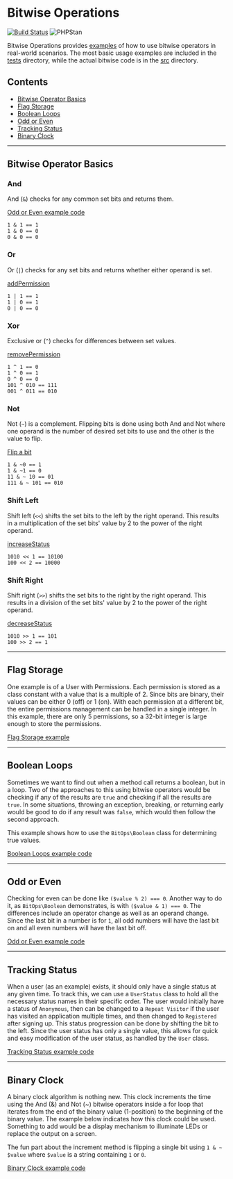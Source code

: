 # Bitwise Operations

[![Build Status](https://circleci.com/gh/mts7/bitwise-operations/tree/master.svg?style=shield)](https://circleci.com/gh/mts7/bitwise-operations)
![PHPStan](https://img.shields.io/badge/style-level%209-brightgreen.svg?&label=phpstan)

Bitwise Operations provides [examples](examples) of how to use bitwise operators
in real-world scenarios. The most basic usage examples are included in the
[tests](tests) directory, while the actual bitwise code is in the [src](src)
directory.

## Contents

* [Bitwise Operator Basics](#bitwise-operator-basics)
* [Flag Storage](#flag-storage)
* [Boolean Loops](#boolean-loops)
* [Odd or Even](#odd-or-even)
* [Tracking Status](#tracking-status)
* [Binary Clock](#binary-clock)

---

## Bitwise Operator Basics

### And

And (`&`) checks for any common set bits and returns them.

[Odd or Even example code](examples/odd-or-even.php)

```
1 & 1 == 1
1 & 0 == 0
0 & 0 == 0
```

### Or

Or (`|`) checks for any set bits and returns whether either operand is set.

[addPermission](src/User.php#LC30)

```
1 | 1 == 1
1 | 0 == 1
0 | 0 == 0
```

### Xor

Exclusive or (`^`) checks for differences between set values.

[removePermission](src/User.php#LC38)

```
1 ^ 1 == 0
1 ^ 0 == 1
0 ^ 0 == 0
101 ^ 010 == 111
001 ^ 011 == 010
```

### Not

Not (`~`) is a complement. Flipping bits is done using both And and Not where one
operand is the number of desired set bits to use and the other is the value to
flip.

[Flip a bit](src/Helpers/Binary.php#LC27)

```
1 & ~0 == 1
1 & ~1 == 0
11 & ~ 10 == 01
111 & ~ 101 == 010
```

### Shift Left

Shift left (`<<`) shifts the set bits to the left by the right operand. This
results in a multiplication of the set bits' value by 2 to the power of the
right operand.

[increaseStatus](src/User.php#LC115)

```
1010 << 1 == 10100
100 << 2 == 10000
```

### Shift Right

Shift right (`>>`) shifts the set bits to the right by the right operand. This
results in a division of the set bits' value by 2 to the power of the right
operand.

[decreaseStatus](src/User.php#LC123)

```
1010 >> 1 == 101
100 >> 2 == 1
```

---

## Flag Storage

One example is of a User with Permissions. Each permission is stored as a class
constant with a value that is a multiple of 2. Since bits are binary, their
values can be either 0 (off) or 1 (on). With each permission at a different bit,
the entire permissions management can be handled in a single integer. In this
example, there are only 5 permissions, so a 32-bit integer is large enough to
store the permissions.

[Flag Storage example](examples/flag-storage.php)

---

## Boolean Loops

Sometimes we want to find out when a method call returns a boolean, but in a
loop. Two of the approaches to this using bitwise operators would be checking if
any of the results are `true` and checking if all the results are `true`. In
some situations, throwing an exception, breaking, or returning early would be
good to do if any result was `false`, which would then follow the second
approach.

This example shows how to use the `BitOps\Boolean` class for determining true
values.

[Boolean Loops example code](examples/boolean-loops.php)

---

## Odd or Even

Checking for even can be done like `($value % 2) === 0`. Another way to do it, as
`BitOps\Boolean` demonstrates, is with `($value & 1) === 0`. The differences
include an operator change as well as an operand change. Since the last bit in a
number is for `1`, all odd numbers will have the last bit on and all even
numbers will have the last bit off.

[Odd or Even example code](examples/odd-or-even.php)

---

## Tracking Status

When a user (as an example) exists, it should only have a single status at any
given time. To track this, we can use a `UserStatus` class to hold all the
necessary status names in their specific order. The user would initially have a
status of `Anonymous`, then can be changed to a `Repeat Visitor` if the user has
visited an application multiple times, and then changed to `Registered` after
signing up. This status progression can be done by shifting the bit to the left.
Since the user status has only a single value, this allows for quick and easy
modification of the user status, as handled by the `User` class.

[Tracking Status example code](examples/tracking-status.php)

---

## Binary Clock

A binary clock algorithm is nothing new. This clock increments the time using
the And (&) and Not (~) bitwise operators inside a for loop that iterates
from the end of the binary value (1-position) to the beginning of the binary
value. The example below indicates how this clock could be used. Something to
add would be a display mechanism to illuminate LEDs or replace the output on a
screen.

The fun part about the increment method is flipping a single bit using
`1 & ~ $value` where `$value` is a string containing `1` or `0`.

[Binary Clock example code](examples/binary-clock.php)
